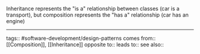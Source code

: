 Inheritance represents the "is a" relationship between classes (car is a transport), but composition represents the "has a" relationship (car has an engine)

***
tags:: #software-development/design-patterns 
comes from:: [[Composition]], [[Inheritance]]
opposite to:: 
leads to::
see also::

